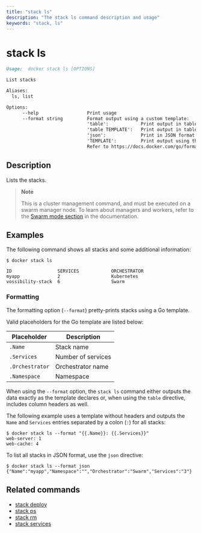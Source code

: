 ```yaml
---
title: "stack ls"
description: "The stack ls command description and usage"
keywords: "stack, ls"
---
```


# stack ls

```markdown
Usage:  docker stack ls [OPTIONS]

List stacks

Aliases:
  ls, list

Options:
      --help                  Print usage
      --format string         Format output using a custom template:
                              'table':            Print output in table format with column headers (default)
                              'table TEMPLATE':   Print output in table format using the given Go template
                              'json':             Print in JSON format
                              'TEMPLATE':         Print output using the given Go template.
                              Refer to https://docs.docker.com/go/formatting/ for more information about formatting output with templates
```

## Description

Lists the stacks.

> **Note**
>
> This is a cluster management command, and must be executed on a swarm
> manager node. To learn about managers and workers, refer to the
> [Swarm mode section](https://docs.docker.com/engine/swarm/) in the
> documentation.

## Examples

The following command shows all stacks and some additional information:

```console
$ docker stack ls

ID                 SERVICES            ORCHESTRATOR
myapp              2                   Kubernetes
vossibility-stack  6                   Swarm
```

### Formatting

The formatting option (`--format`) pretty-prints stacks using a Go template.

Valid placeholders for the Go template are listed below:

| Placeholder     | Description        |
| --------------- | ------------------ |
| `.Name`         | Stack name         |
| `.Services`     | Number of services |
| `.Orchestrator` | Orchestrator name  |
| `.Namespace`    | Namespace          |

When using the `--format` option, the `stack ls` command either outputs
the data exactly as the template declares or, when using the
`table` directive, includes column headers as well.

The following example uses a template without headers and outputs the
`Name` and `Services` entries separated by a colon (`:`) for all stacks:

```console
$ docker stack ls --format "{{.Name}}: {{.Services}}"
web-server: 1
web-cache: 4
```

To list all stacks in JSON format, use the `json` directive:
```console
$ docker stack ls --format json
{"Name":"myapp","Namespace":"","Orchestrator":"Swarm","Services":"3"}
```

## Related commands

* [stack deploy](stack_deploy.md)
* [stack ps](stack_ps.md)
* [stack rm](stack_rm.md)
* [stack services](stack_services.md)
